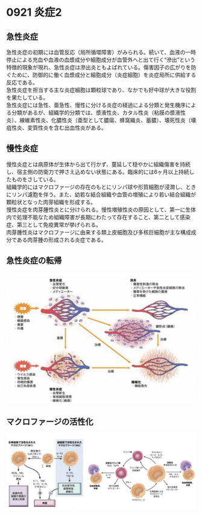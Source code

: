 # 0921 炎症2
## 急性炎症
急性炎症の初期には血管反応（局所循環障害）がみられる。続いて、血液の一時停止による充血や血液の血漿成分や細胞成分が血管外へと出て行く“滲出”という特徴的現象が現れ、急性炎症は滲出炎ともよばれている。傷害因子の広がりを防ぐために、防御的に働く血漿成分と細胞成分（炎症細胞）を炎症局所に供給する反応である。  
急性炎症を担当する主な炎症細胞は顆粒球であり、なかでも好中球が大きな役割を果たしている。  
急性炎症には急性、亜急性、慢性に分ける炎症の経過による分類と発生機序による分類があるが、組織学的分類では、漿液性炎、カタル性炎（粘膜の漿液性炎）、線維素性炎、化膿性炎（亜型として膿瘍、蜂窩織炎、蓄膿）、壊死性炎（壊疽性炎、変質性炎を含む出血性炎がある。

## 慢性炎症
慢性炎症とは病原体が生体から出て行かず、蔓延して穏やかに組織傷害を持続し、宿主側の防衛力で押さえ込めない状態にある。臨床的には6ヶ月以上持続したものをさしている。  
組織学的にはマクロファージの存在のもとにリンパ球や形質細胞が浸潤し、ときにリンパ濾胞を伴う。また、幼若な結合組織や血管の増殖により若い結合組織が顆粒状となった肉芽組織を形成する。  
慢性炎症を肉芽腫性炎とに分けられる。慢性増殖性炎の原因として、第一に生体内で処理不能なため組織障害が長期にわたって存在すること、第二として感染症、第三として免疫異常が挙げられる。  
肉芽腫性炎はマクロファージに由来する類上皮細胞及び多核巨細胞が主な構成成分である肉芽腫の形成される炎症である。

## 急性炎症の転帰
![](images/急性炎症の転帰.png)  

## マクロファージの活性化  
![](images/マクロファージの活性化.png)
